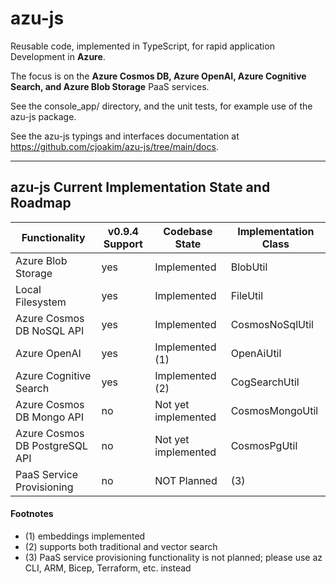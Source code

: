# azu-js

Reusable code, implemented in TypeScript, for rapid application Development in **Azure**.

The focus is on the **Azure Cosmos DB, Azure OpenAI, Azure Cognitive Search, and Azure Blob Storage** PaaS services.

See the console_app/ directory, and the unit tests, for example use of the azu-js package.

See the azu-js typings and interfaces documentation at https://github.com/cjoakim/azu-js/tree/main/docs.

---

## azu-js Current Implementation State and Roadmap

| Functionality                   | v0.9.4 Support | Codebase State       | Implementation Class   |
| ------------------------------- | -------------- | -------------------- | ---------------------- |
| Azure Blob Storage              | yes            | Implemented          | BlobUtil               |
| Local Filesystem                | yes            | Implemented          | FileUtil               |
| Azure Cosmos DB NoSQL API       | yes            | Implemented          | CosmosNoSqlUtil        |
| Azure OpenAI                    | yes            | Implemented (1)      | OpenAiUtil             |
| Azure Cognitive Search          | yes            | Implemented (2)      | CogSearchUtil          |
| Azure Cosmos DB Mongo API       | no             | Not yet implemented  | CosmosMongoUtil        |
| Azure Cosmos DB PostgreSQL API  | no             | Not yet implemented  | CosmosPgUtil           |
| PaaS Service Provisioning       | no             | NOT Planned          | (3)                    |

#### Footnotes

- (1) embeddings implemented
- (2) supports both traditional and vector search
- (3) PaaS service provisioning functionality is not planned; please use az CLI, ARM, Bicep, Terraform, etc. instead
